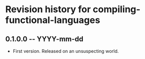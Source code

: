 # Revision history for compiling-functional-languages

## 0.1.0.0 -- YYYY-mm-dd

* First version. Released on an unsuspecting world.
